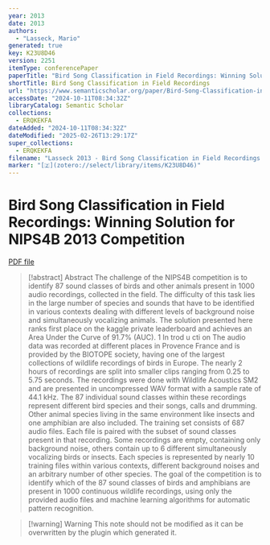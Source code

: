 ```yaml
---
year: 2013
date: 2013
authors:
  - "Lasseck, Mario"
generated: true
key: K23U8D46
version: 2251
itemType: conferencePaper
paperTitle: "Bird Song Classification in Field Recordings: Winning Solution for NIPS4B 2013 Competition"
shortTitle: Bird Song Classification in Field Recordings
url: "https://www.semanticscholar.org/paper/Bird-Song-Classification-in-Field-Recordings%3A-for-*-Lasseck/95e0623c25126610014820dd7a04207a1fce900a"
accessDate: "2024-10-11T08:34:32Z"
libraryCatalog: Semantic Scholar
collections:
  - ERQKEKFA
dateAdded: "2024-10-11T08:34:32Z"
dateModified: "2025-02-26T13:29:17Z"
super_collections:
  - ERQKEKFA
filename: "Lasseck 2013 - Bird Song Classification in Field Recordings: Winning Solution for NIPS4B 2013 Competition.pdf"
marker: "[🇿](zotero://select/library/items/K23U8D46)"
---
```

# Bird Song Classification in Field Recordings: Winning Solution for NIPS4B 2013 Competition

[PDF file](/Papers/PDFs/Lasseck%202013%20-%20Bird%20Song%20Classification%20in%20Field%20Recordings:%20Winning%20Solution%20for%20NIPS4B%202013%20Competition.pdf)

> [!abstract] Abstract
> The challenge of the NIPS4B competition is to identify 87 sound classes of birds and other animals present in 1000 audio recordings, collected in the field. The difficulty of this task lies in the large number of species and sounds that have to be identified in various contexts dealing with different levels of background noise and simultaneously vocalizing animals. The solution presented here ranks first place on the kaggle private leaderboard and achieves an Area Under the Curve of 91.7% (AUC). 1 In trod u cti on The audio data was recorded at different places in Provence France and is provided by the BIOTOPE society, having one of the largest collections of wildlife recordings of birds in Europe. The nearly 2 hours of recordings are split into smaller clips ranging from 0.25 to 5.75 seconds. The recordings were done with Wildlife Acoustics SM2 and are presented in uncompressed WAV format with a sample rate of 44.1 kHz. The 87 individual sound classes within these recordings represent different bird species and their songs, calls and drumming. Other animal species living in the same environment like insects and one amphibian are also included. The training set consists of 687 audio files. Each file is paired with the subset of sound classes present in that recording. Some recordings are empty, containing only background noise, others contain up to 6 different simultaneously vocalizing birds or insects. Each species is represented by nearly 10 training files within various contexts, different background noises and an arbitrary number of other species. The goal of the competition is to identify which of the 87 sound classes of birds and amphibians are present in 1000 continuous wildlife recordings, using only the provided audio files and machine learning algorithms for automatic pattern recognition.

>[!warning] Warning
> This note should not be modified as it can be overwritten by the plugin which generated it.

